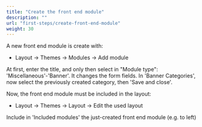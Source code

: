 ```yaml
---
title: "Create the front end module"
description: ""
url: "first-steps/create-front-end-module"
weight: 30
---
```


A new front end module is create with:

* Layout -> Themes -> Modules -> Add module

At first, enter the title, and only then select in "Module type":
'Miscellaneous'-'Banner'. It changes the form fields. In 'Banner Categories',
now select the previously created category, then 'Save and close'.

Now, the front end module must be included in the layout:

* Layout -> Themes -> Layout -> Edit the used layout

Include in 'Included modules' the just-created front end module (e.g. to left)
